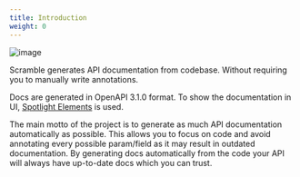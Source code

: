 ```yaml
---
title: Introduction
weight: 0
---
```

![image](https://user-images.githubusercontent.com/6153876/188955654-36170ddc-a9ee-4108-8f65-a89e2c028a5e.png)

Scramble generates API documentation from codebase. Without requiring you to manually write annotations. 

Docs are generated in OpenAPI 3.1.0 format. To show the documentation in UI, [Spotlight Elements](https://github.com/stoplightio/elements) is used.

The main motto of the project is to generate as much API documentation automatically as possible. This allows you to focus on code and avoid annotating every possible param/field as it may result in outdated documentation. By generating docs automatically from the code your API will always have up-to-date docs which you can trust.
